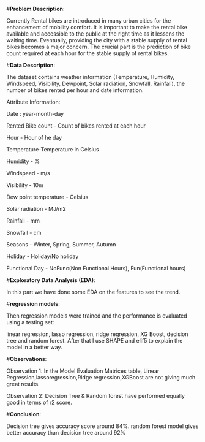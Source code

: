 #**Problem Description**:

Currently Rental bikes are introduced in many urban cities for the enhancement of mobility comfort. It is important to make the rental bike available and accessible to the public at the right time as it lessens the waiting time. Eventually, providing the city with a stable supply of rental bikes becomes a major concern. The crucial part is the prediction of bike count required at each hour for the stable supply of rental bikes.

#**Data Description**:

The dataset contains weather information (Temperature, Humidity, Windspeed, Visibility, Dewpoint, Solar radiation, Snowfall, Rainfall), the number of bikes rented per hour and date information.

Attribute Information:

Date : year-month-day

Rented Bike count - Count of bikes rented at each hour

Hour - Hour of he day

Temperature-Temperature in Celsius

Humidity - %

Windspeed - m/s

Visibility - 10m

Dew point temperature - Celsius

Solar radiation - MJ/m2

Rainfall - mm

Snowfall - cm

Seasons - Winter, Spring, Summer, Autumn

Holiday - Holiday/No holiday

Functional Day - NoFunc(Non Functional Hours), Fun(Functional hours)

#**Exploratory Data Analysis (EDA)**:

In this part we have done some EDA on the features to see the trend.

#**regression models**:

Then regression models were trained and the performance is evaluated using a testing set:

linear regression, lasso regression, ridge regression, XG Boost, decision tree and random forest. After that I use SHAPE and elif5 to explain the model in a better way.

#**Observations**:

 Observation 1: In the Model Evaluation Matrices table, Linear Regression,lassoregression,Ridge regression,XGBoost are not giving much great results.

 Observation 2: Decision Tree & Random forest  have performed equally good in terms of r2 score.

#**Conclusion**:

Decision tree gives accuracy score around 84%.
random forest model gives better accuracy than decision tree around 92%




